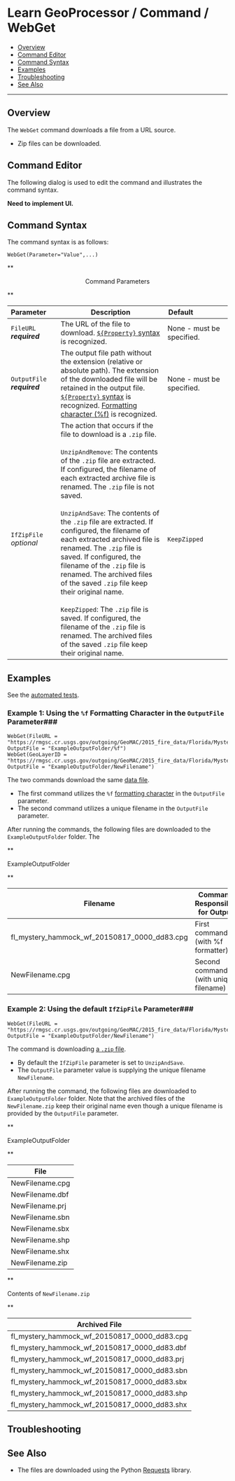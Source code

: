 # Learn GeoProcessor / Command / WebGet #

* [Overview](#overview)
* [Command Editor](#command-editor)
* [Command Syntax](#command-syntax)
* [Examples](#examples)
* [Troubleshooting](#troubleshooting)
* [See Also](#see-also)

-------------------------

## Overview ##

The `WebGet` command downloads a file from a URL source. 

* Zip files can be downloaded. 

## Command Editor ##

The following dialog is used to edit the command and illustrates the command syntax.

**Need to implement UI.**

## Command Syntax ##

The command syntax is as follows:

```text
WebGet(Parameter="Value",...)
```
**<p style="text-align: center;">
Command Parameters
</p>**

|**Parameter**&nbsp;&nbsp;&nbsp;&nbsp; | **Description** | **Default**&nbsp;&nbsp;&nbsp;&nbsp;&nbsp;&nbsp;&nbsp;&nbsp;&nbsp;&nbsp;&nbsp;&nbsp;&nbsp;&nbsp;&nbsp;&nbsp; |
| --------------|-----------------|----------------- |
| `FileURL` <br>  **_required_**| The URL of the file to download. [`${Property}` syntax](../../introduction/#geoprocessor-properties-property) is recognized.| None - must be specified. |
| `OutputFile` <br> **_required_**| The output file path without the extension (relative or absolute path). The extension of the downloaded file will be retained in the output file. [`${Property}` syntax](../../introduction/#geoprocessor-properties-property) is recognized. [Formatting character (%f)](../../introduction/#geolayer-property-format-specifiers) is recognized.| None - must be specified. |
|`IfZipFile`<br> *optional*|The action that occurs if the file to download is a `.zip` file. <br><br> `UnzipAndRemove`: The contents of the `.zip` file are extracted. If configured, the filename of each extracted archive file is renamed. The `.zip` file is not saved. <br><br> `UnzipAndSave`: The contents of the `.zip` file are extracted. If configured, the filename of each extracted archived file is renamed. The `.zip` file is saved. If configured, the filename of the `.zip` file is renamed. The archived files of the saved `.zip` file keep their original name. <br><br> `KeepZipped`: The `.zip` file is saved. If configured, the filename of the `.zip` file is renamed. The archived files of the saved `.zip` file keep their original name.|`KeepZipped`|


## Examples ##

See the [automated tests](https://github.com/OpenWaterFoundation/owf-app-geoprocessor-python-test/tree/master/test/commands/WebGet).

### Example 1: Using the `%f` Formatting Character in the `OutputFile` Parameter###

```
WebGet(FileURL = "https://rmgsc.cr.usgs.gov/outgoing/GeoMAC/2015_fire_data/Florida/Mystery_Hammock_Wf/fl_mystery_hammock_wf_20150817_0000_dd83.cpg", OutputFile = "ExampleOutputFolder/%f")
WebGet(GeoLayerID = "https://rmgsc.cr.usgs.gov/outgoing/GeoMAC/2015_fire_data/Florida/Mystery_Hammock_Wf/fl_mystery_hammock_wf_20150817_0000_dd83.cpg", OutputFile = "ExampleOutputFolder/NewFilename")
```

The two commands download the same [data file](https://rmgsc.cr.usgs.gov/outgoing/GeoMAC/2015_fire_data/Florida/Mystery_Hammock_Wf/fl_mystery_hammock_wf_20150817_0000_dd83.cpg). 

- The first command utilizes the `%f` [formatting character](../../introduction/#geolayer-property-format-specifiers) in the `OutputFile` parameter.
- The second command utilizes a unique filename in the `OutputFile` parameter.

After running the commands, the following files are downloaded to the `ExampleOutputFolder` folder. The 

**<p style="text-align: left;">
ExampleOutputFolder
</p>**

|Filename|Command Responsible for Output|
|------|---|
|fl_mystery_hammock_wf_20150817_0000_dd83.cpg|First command (with %f formatter)|
|NewFilename.cpg|Second command (with unique filename)|

### Example 2: Using the default `IfZipFile` Parameter###

```
WebGet(FileURL = "https://rmgsc.cr.usgs.gov/outgoing/GeoMAC/2015_fire_data/Florida/Mystery_Hammock_Wf/fl_mystery_hammock_wf_20150817_0000_dd83.zip", OutputFile = "ExampleOutputFolder/NewFilename")
```

The command is downloading [a `.zip` file](https://rmgsc.cr.usgs.gov/outgoing/GeoMAC/2015_fire_data/Florida/Mystery_Hammock_Wf/fl_mystery_hammock_wf_20150817_0000_dd83.zip). 

- By default the `IfZipFile` parameter is set to `UnzipAndSave`. 
- The `OutputFile` parameter value is supplying the unique filename `NewFilename`.

After running the command, the following files are downloaded to `ExampleOutputFolder` folder. Note that the archived files of the `NewFilename.zip` keep their original name even though a unique filename is provided by the `OutputFile` parameter.

**<p style="text-align: left;">
ExampleOutputFolder
</p>**

|File|
|------|
|NewFilename.cpg|
|NewFilename.dbf|
|NewFilename.prj|
|NewFilename.sbn|
|NewFilename.sbx|
|NewFilename.shp|
|NewFilename.shx|
|NewFilename.zip|

**<p style="text-align: left;">
Contents of `NewFilename.zip`
</p>**

|Archived File|
|------|
|fl_mystery_hammock_wf_20150817_0000_dd83.cpg|
|fl_mystery_hammock_wf_20150817_0000_dd83.dbf|
|fl_mystery_hammock_wf_20150817_0000_dd83.prj|
|fl_mystery_hammock_wf_20150817_0000_dd83.sbn|
|fl_mystery_hammock_wf_20150817_0000_dd83.sbx|
|fl_mystery_hammock_wf_20150817_0000_dd83.shp|
|fl_mystery_hammock_wf_20150817_0000_dd83.shx|



## Troubleshooting ##

## See Also ##

- The files are downloaded using the Python [Requests](http://docs.python-requests.org/en/master/) library.